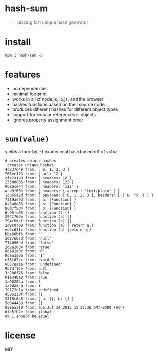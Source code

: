 # hash-sum

> blazing fast unique hash generator

# install

```shell
npm i hash-sum -S
```

# features

- no dependencies
- minimal footprint
- works in all of node.js, io.js, and the browser
- hashes functions based on their source code
- produces different hashes for different object types
- support for circular references in objects
- ignores property assignment order

# `sum(value)`

yields a four-byte hexadecimal hash based off of `value`.

```
# creates unique hashes
 creates unique hashes
4d237d49 from: [ 0, 1, 2, 3 ]
766ec173 from: { url: 12 }
2f473108 from: { headers: 12 }
23308836 from: { headers: 122 }
062bce44 from: { headers: '122' }
acb9f66e from: { headers: { accept: 'text/plain' } }
1c365a2d from: { payload: [ 0, 1, 2, 3 ], headers: [ { a: 'b' } ] }
7319ae9d from: { a: [Function] }
8a3a0e86 from: { b: [Function] }
b6d7f5d4 from: { b: [Function] }
6c95fc65 from: function () {}
2941766e from: function (a) {}
294f8def from: function (b) {}
2d9c0cb8 from: function (a) { return a;}
ed5c63fc from: function (a) {return a;}
bba68bf6 from: ''
2d27667d from: 'null'
774b96ed from: 'false'
2d2a1684 from: 'true'
8daa1a0c from: '0'
8daa1a0a from: '1'
e38f07cc from: 'void 0'
6037ea1a from: 'undefined'
9b7df12e from: null
3c206f76 from: false
01e34ba8 from: true
1a96284a from: 0
1a96284b from: 1
29172c1a from: undefined
4505230f from: {}
3718c6e8 from: { a: {}, b: {} }
5d844489 from: []
938eaaf0 from: Tue Jul 14 2015 15:35:36 GMT-0300 (ART)
dfe5fb2e from: global
ok 1 should be equal
```

# license

MIT
